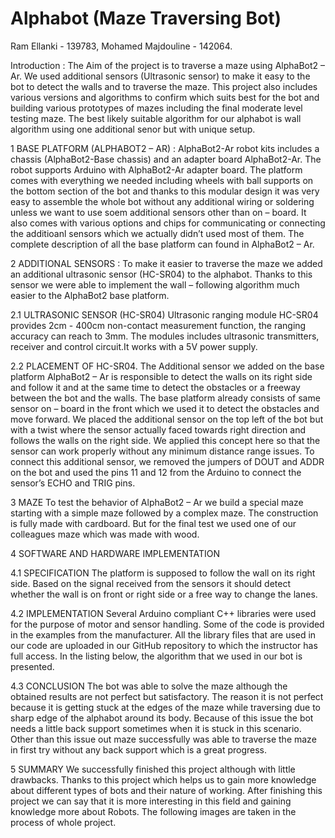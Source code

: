# Alphabot (Maze Traversing Bot)
Ram Ellanki - 139783, Mohamed Majdouline - 142064.

Introduction :
      The Aim of the project is to traverse a maze using AlphaBot2 – Ar. We used additional sensors (Ultrasonic sensor) to make it easy to the bot to detect the walls and to traverse the maze. This project also includes various versions and algorithms to confirm which suits best for the bot and building various prototypes of mazes including the final moderate level testing maze. The best likely suitable algorithm for our alphabot is wall algorithm using one additional senor but with  unique setup.

1 BASE PLATFORM (ALPHABOT2 – AR) :
      AlphaBot2-Ar robot kits includes a chassis (AlphaBot2-Base chassis) and an adapter board AlphaBot2-Ar. The robot supports Arduino with AlphaBot2-Ar adapter board. The platform comes with everything we needed including wheels with ball supports on the bottom section of the bot and thanks to this modular design it was very easy to assemble the whole bot without any additional wiring or soldering unless we want to use soem additional sensors other than on – board. It also comes with various options and chips for communicating or connecting the additioanl sensors which we actually didn’t used most of them. The complete description of all the base platform can found in AlphaBot2 – Ar. 

2 ADDITIONAL SENSORS :
      To make it easier to traverse the maze we added an additional ultrasonic sensor (HC-SR04) to the alphabot. Thanks to this sensor we were able to implement the wall – following algorithm much easier to the AlphaBot2 base platform. 
      
2.1	ULTRASONIC SENSOR (HC-SR04)
      Ultrasonic ranging module HC-SR04 provides 2cm - 400cm non-contact measurement function, the ranging accuracy can reach to 3mm. The modules includes ultrasonic transmitters, receiver and control circuit.It works with a 5V power supply.

2.2	PLACEMENT OF HC-SR04.
      The Additional sensor we added on the base platform AlphaBot2 – Ar is responsible to detect the walls on its right side and follow it and at the same time to detect the obstacles or a freeway between the bot and the walls. The base platform already consists of same sensor on – board in the front which we used it to detect the obstacles and  move forward. We placed the additional sensor on the top left of the bot but with a twist where the sensor actually faced towards right direction and follows the walls on the right side. We applied this concept here so that the sensor can work properly without any minimum distance range issues. To connect this additional sensor, we removed the jumpers of DOUT and ADDR on the bot and used the pins 11 and 12 from the Arduino to connect the sensor’s ECHO and TRIG pins.

3 MAZE
      To test the behavior of AlphaBot2 – Ar we build a special maze starting with a simple maze followed by a complex maze. The construction is fully made with cardboard. But for the final test we used one of our colleagues maze which was made with wood.

4	SOFTWARE AND HARDWARE IMPLEMENTATION

4.1	SPECIFICATION
      The platform is supposed to follow the wall on its right side. Based on the signal received from the sensors it should detect whether the wall is on front or right side or a free way to change the lanes.

4.2	IMPLEMENTATION
      Several Arduino compliant C++ libraries were used for the purpose of motor and sensor handling. Some of the code is provided in the examples from the manufacturer. All the library files that are used in our code are uploaded in our GitHub repository to which the instructor has full access. In the listing below, the algorithm that we used in our bot is presented.
      
4.3	CONCLUSION
      The bot was able to solve the maze although the obtained results are not perfect but satisfactory. The reason it is not perfect because it is getting stuck at the edges of the maze while traversing due to sharp edge of the alphabot around its body. Because of this issue the bot needs a little back support sometimes when it is stuck in this scenario. Other than this issue out maze successfully was able to traverse the maze in first try without any back support which is a great progress.

5	SUMMARY
      We successfully finished this project although with little drawbacks. Thanks to this project which helps us to gain more knowledge about different types of bots and their nature of working. After finishing this project we can say that it is more interesting in this field and gaining knowledge more about Robots. The following images are taken in the process of whole project.

